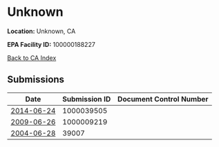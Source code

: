 # Unknown

**Location:** Unknown, CA

**EPA Facility ID:** 100000188227

[Back to CA Index](../../index.md)

## Submissions

| Date | Submission ID | Document Control Number |
|------|--------------|-------------------------|
| [2014-06-24](submissions/1000039505.md) | 1000039505 |  |
| [2009-06-26](submissions/1000009219.md) | 1000009219 |  |
| [2004-06-28](submissions/39007.md) | 39007 |  |
